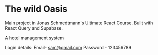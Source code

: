 # The wild Oasis

Main project in Jonas Schmedtmann's Ultimate React Course. Built with React Query and Supabase.

A hotel management system

Login details: Email- sam@gmail.com
               Password - 123456789
